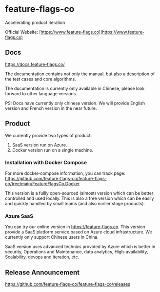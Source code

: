 # feature-flags-co

Accelerating product iteration



Official Website: [https://www.feature-flags.co](https://www.feature-flags.co)


## Docs

https://docs.feature-flags.co/

The documentation contains not only the manual, but also a description of the test cases and core algorithms.

The documentation is currently only available in Chinese, please look forward to other language versions.

PS: Docs have currently only chinese version. We will provide English version and French version in the near future.

## Product

We currently provide two types of product:

1. SaaS version run on Azure.
2. Docker version run on a single machine.

### Installation with Docker Compose
  
For more docker-compose information, you can track page: https://github.com/feature-flags-co/feature-flags-co/tree/main/FeatureFlagsCo.Docker

This version is a fullly open-sourced (almost) version which can be better controlled and used locally. This is also a free version which can be easily and quickly handled by small teams (and also earlier stage products).

### Azure SaaS

You can try our online version in https://feature-flags.co. This version provide a SaaS platform service based on Azure cloud infrastructure. We currently only support Chinese users in China.

SaaS version uses advanced technics provided by Azure which is better in security, Operations and Maintenance, data analytics, High-availability, Scalability, devops and iteration, etc. 


## Release Announcement

https://github.com/feature-flags-co/feature-flags-co/releases

